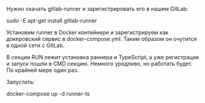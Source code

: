 Нужно скачать gitlab-runner и зарегистрировать его в нашем GitLab:

sudo -E apt-get install gitlab-runner

Установим runner в Docker контейнере и зарегистрируем как докеровский сервис в docker-compose.yml. Таким образом он очутится в одной сети с GitLab.

В секции RUN лежит установка раннера и TypeScript, а уже регистрация и запуск пошли в CMD секцию. Немного уродливо, но работать будет. По крайней мере один раз.

Запустить:

docker-compose up -d runner-ts
